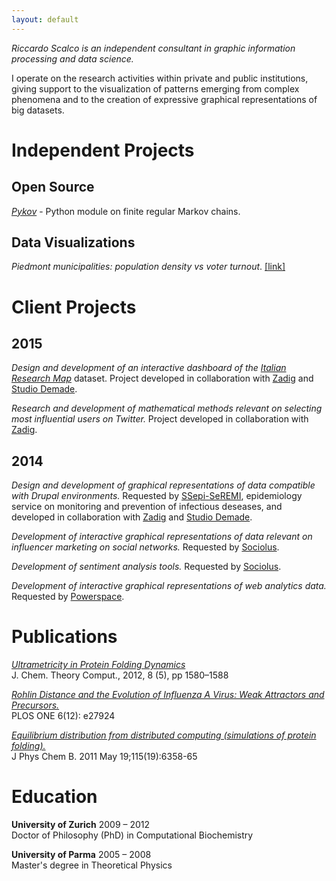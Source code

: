 ```yaml
---
layout: default
---
```


*Riccardo Scalco is an independent consultant in graphic information
processing and data science.*

I operate on the research activities within private and public
institutions, giving support to the visualization of patterns emerging
from complex phenomena and to the creation of expressive graphical representations of big datasets.

# Independent Projects

## Open Source

*[Pykov](https://github.com/riccardoscalco/Pykov)* - Python
module on finite regular Markov chains.

## Data Visualizations

*Piedmont municipalities: population density vs voter turnout*. [[link]](http://eidogram.com/projects/piemVisCont/)


# Client Projects

## 2015

*Design and development of an interactive dashboard of the [Italian
Research Map](http://irm.scienceonthenet.eu/)* dataset. Project developed in collaboration with [Zadig](http://en.zadig.it/) and [Studio Demade](http://www.demade.net/).

*Research and development of mathematical methods relevant on selecting
most influential users on Twitter.* Project developed in
collaboration with [Zadig](http://en.zadig.it/).

## 2014

*Design and development of graphical representations of data compatible
with Drupal environments.*
Requested by [SSepi-SeREMI](http://seremi.it/),
epidemiology service on monitoring and prevention of infectious deseases,
and developed in collaboration with [Zadig](http://en.zadig.it/)
and [Studio Demade](http://www.demade.net/).

*Development of interactive graphical representations of data
relevant on influencer marketing on social networks.*
Requested by [Sociolus](http://www.sociolus.com/).

*Development of sentiment analysis tools.*
Requested by [Sociolus](http://www.sociolus.com/).

*Development of interactive graphical representations of
web analytics data.*
Requested by [Powerspace](http://www.powerspace.com/).


# Publications

*[Ultrametricity in Protein Folding Dynamics](http://www.biochem-caflisch.uzh.ch/static/pdf/riccardos12jctc.pdf)*  
J. Chem. Theory Comput., 2012, 8 (5), pp 1580–1588

*[Rohlin Distance and the Evolution of Influenza A Virus: Weak Attractors and Precursors.](http://www.plosone.org/article/info:doi/10.1371/journal.pone.0027924)*  
PLOS ONE 6(12): e27924

*[Equilibrium distribution from distributed computing (simulations of protein folding).](http://www.biochem-caflisch.uzh.ch/static/pdf/riccardos11.pdf)*  
J Phys Chem B. 2011 May 19;115(19):6358-65


# Education

**University of Zurich** 2009 – 2012  
Doctor of Philosophy (PhD) in Computational Biochemistry

**University of Parma** 2005 – 2008  
Master's degree in Theoretical Physics
